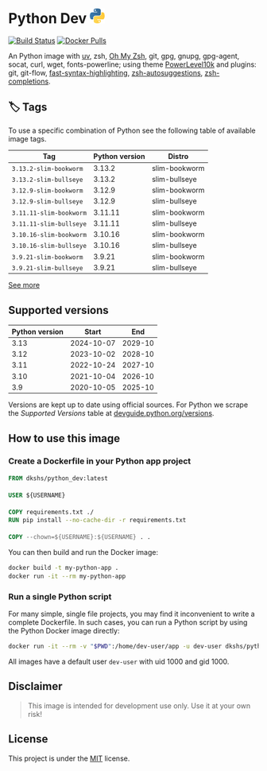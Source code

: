 # Python Dev <img src="https://raw.githubusercontent.com/docker-library/docs/01c12653951b2fe592c1f93a13b4e289ada0e3a1/python/logo.png" alt="Python Image" width="30px" />

[![Build Status](https://img.shields.io/github/actions/workflow/status/dkshs/python_dev/build.yml?branch=master)](https://github.com/dkshs/python_dev/actions/workflows/build.yml?query=branch%3Amaster)
[![Docker Pulls](https://img.shields.io/docker/pulls/dkshs/python_dev?style=flat-square&color=7c3aed)](https://hub.docker.com/r/dkshs/python_dev)

An Python image with [uv](https://github.com/astral-sh/uv), zsh, [Oh My Zsh](https://ohmyz.sh/), git, gpg, gnupg, gpg-agent, socat, curl, wget, fonts-powerline; using theme [PowerLevel10k](https://github.com/romkatv/powerlevel10k) and plugins: git, git-flow, [fast-syntax-highlighting](https://github.com/zdharma-continuum/fast-syntax-highlighting), [zsh-autosuggestions](https://github.com/zsh-users/zsh-autosuggestions), [zsh-completions](https://github.com/zsh-users/zsh-completions).

## 🏷 Tags

To use a specific combination of Python see the following table of available image tags.

| Tag                     | Python version | Distro        |
| ----------------------- | -------------- | ------------- |
| `3.13.2-slim-bookworm`  | 3.13.2         | slim-bookworm |
| `3.13.2-slim-bullseye`  | 3.13.2         | slim-bullseye |
| `3.12.9-slim-bookworm`  | 3.12.9         | slim-bookworm |
| `3.12.9-slim-bullseye`  | 3.12.9         | slim-bullseye |
| `3.11.11-slim-bookworm` | 3.11.11        | slim-bookworm |
| `3.11.11-slim-bullseye` | 3.11.11        | slim-bullseye |
| `3.10.16-slim-bookworm` | 3.10.16        | slim-bookworm |
| `3.10.16-slim-bullseye` | 3.10.16        | slim-bullseye |
| `3.9.21-slim-bookworm`  | 3.9.21         | slim-bookworm |
| `3.9.21-slim-bullseye`  | 3.9.21         | slim-bullseye |

[See more](https://hub.docker.com/r/dkshs/python_dev/tags)

## Supported versions

| Python version | Start      | End     |
| -------------- | ---------- | ------- |
| 3.13           | 2024-10-07 | 2029-10 |
| 3.12           | 2023-10-02 | 2028-10 |
| 3.11           | 2022-10-24 | 2027-10 |
| 3.10           | 2021-10-04 | 2026-10 |
| 3.9            | 2020-10-05 | 2025-10 |

Versions are kept up to date using official sources. For Python we scrape the _Supported Versions_ table at [devguide.python.org/versions](https://devguide.python.org/versions/#supported-versions).

## How to use this image

### Create a Dockerfile in your Python app project

```dockerfile
FROM dkshs/python_dev:latest

USER ${USERNAME}

COPY requirements.txt ./
RUN pip install --no-cache-dir -r requirements.txt

COPY --chown=${USERNAME}:${USERNAME} . .
```

You can then build and run the Docker image:

```bash
docker build -t my-python-app .
docker run -it --rm my-python-app
```

### Run a single Python script

For many simple, single file projects, you may find it inconvenient to write a complete Dockerfile. In such cases, you can run a Python script by using the Python Docker image directly:

```bash
docker run -it --rm -v "$PWD":/home/dev-user/app -u dev-user dkshs/python_dev
```

All images have a default user `dev-user` with uid 1000 and gid 1000.

## Disclaimer

> This image is intended for development use only. Use it at your own risk!

## License

This project is under the [MIT](/LICENSE) license.
